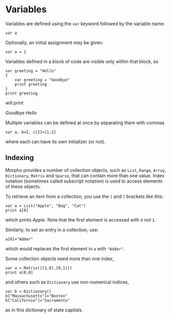 [comment]: # (Morpho variables help file)
[version]: # (0.5)

[toplevel]: #

# Variables
[tagvar]: # (var)

Variables are defined using the `var` keyword followed by the variable name:

    var a

Optionally, an initial assignment may be given:

    var a = 1

Variables defined in a block of code are visible only within that block, so

    var greeting = "Hello"
    {
        var greeting = "Goodbye"
        print greeting
    }
    print greeting

will print

*Goodbye*
*Hello*

Multiple variables can be defined at once by separating them with commas

    var a, b=2, c[2]=[1,2]

where each can have its own initializer (or not).

## Indexing
[taglb]: # ([)
[tagrb]: # (])
[tagindex]: # (index)
[tagsub]: # (subscript)

Morpho provides a number of collection objects, such as `List`, `Range`, `Array`, `Dictionary`, `Matrix` and `Sparse`, that can contain more than one value. Index notation (sometimes called subscript notation) is used to access elements of these objects.

To retrieve an item from a collection, you use the `[` and `]` brackets like this:

    var a = List("Apple", "Bag", "Cat")
    print a[0]

which prints *Apple*. Note that the first element is accessed with `0` not `1`.

Similarly, to set an entry in a collection, use:

    a[0]="Adder"

which would replaces the first element in `a` with `"Adder"`.

Some collection objects need more than one index,

    var a = Matrix([[1,0],[0,1]])
    print a[0,0]

and others such as `Dictionary` use non-numerical indices,

    var b = Dictionary()
    b["Massachusetts"]="Boston"
    b["California"]="Sacramento"

as in this dictionary of state capitals.
